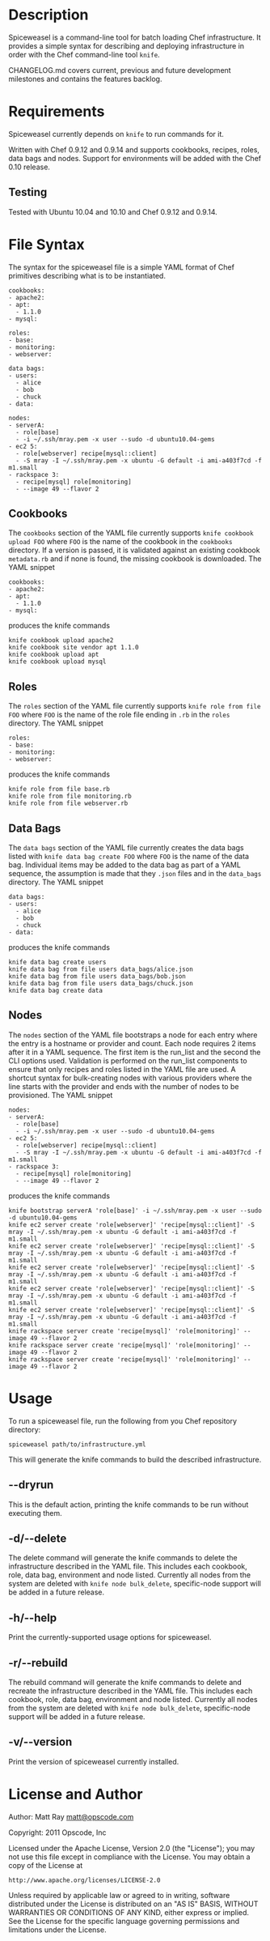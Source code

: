Description
===========
Spiceweasel is a command-line tool for batch loading Chef infrastructure. It provides a simple syntax for describing and deploying infrastructure in order with the Chef command-line tool `knife`.

CHANGELOG.md covers current, previous and future development milestones and contains the features backlog.

Requirements
============
Spiceweasel currently depends on `knife` to run commands for it.

Written with Chef 0.9.12 and 0.9.14 and supports cookbooks, recipes, roles, data bags and nodes. Support for environments will be added with the Chef 0.10 release.

Testing
-------
Tested with Ubuntu 10.04 and 10.10 and Chef 0.9.12 and 0.9.14.

File Syntax
===========
The syntax for the spiceweasel file is a simple YAML format of Chef primitives describing what is to be instantiated. 

    cookbooks:
    - apache2:
    - apt:
      - 1.1.0
    - mysql:

    roles:
    - base:
    - monitoring:
    - webserver:

    data bags:
    - users:
      - alice
      - bob
      - chuck
    - data:

    nodes:
    - serverA:
      - role[base]
      - -i ~/.ssh/mray.pem -x user --sudo -d ubuntu10.04-gems
    - ec2 5:
      - role[webserver] recipe[mysql::client]
      - -S mray -I ~/.ssh/mray.pem -x ubuntu -G default -i ami-a403f7cd -f m1.small
    - rackspace 3:
      - recipe[mysql] role[monitoring]
      - --image 49 --flavor 2

Cookbooks
---------
The `cookbooks` section of the YAML file currently supports `knife cookbook upload FOO` where `FOO` is the name of the cookbook in the `cookbooks` directory. If a version is passed, it is validated against an existing cookbook `metadata.rb` and if none is found, the missing cookbook is downloaded. The YAML snippet

    cookbooks:
    - apache2:
    - apt:
      - 1.1.0
    - mysql:

produces the knife commands

    knife cookbook upload apache2
    knife cookbook site vendor apt 1.1.0
    knife cookbook upload apt
    knife cookbook upload mysql

Roles
-----
The `roles` section of the YAML file currently supports `knife role from file FOO` where `FOO` is the name of the role file ending in `.rb` in the `roles` directory. The YAML snippet 

    roles:
    - base:
    - monitoring:
    - webserver:

produces the knife commands 

    knife role from file base.rb
    knife role from file monitoring.rb
    knife role from file webserver.rb

Data Bags
---------
The `data bags` section of the YAML file currently creates the data bags listed with `knife data bag create FOO` where `FOO` is the name of the data bag. Individual items may be added to the data bag as part of a YAML sequence, the assumption is made that they `.json` files and in the `data_bags` directory. The YAML snippet 

    data bags:
    - users:
      - alice
      - bob
      - chuck
    - data:

produces the knife commands 

    knife data bag create users
    knife data bag from file users data_bags/alice.json
    knife data bag from file users data_bags/bob.json
    knife data bag from file users data_bags/chuck.json
    knife data bag create data

Nodes
-----
The `nodes` section of the YAML file bootstraps a node for each entry where the entry is a hostname or provider and count. Each node requires 2 items after it in a YAML sequence. The first item is the run_list and the second the CLI options used. Validation is performed on the run_list components to ensure that only recipes and roles listed in the YAML file are used. A shortcut syntax for bulk-creating nodes with various providers where the line starts with the provider and ends with the number of nodes to be provisioned. The YAML snippet 

    nodes:
    - serverA:
      - role[base]
      - -i ~/.ssh/mray.pem -x user --sudo -d ubuntu10.04-gems
    - ec2 5:
      - role[webserver] recipe[mysql::client]
      - -S mray -I ~/.ssh/mray.pem -x ubuntu -G default -i ami-a403f7cd -f m1.small
    - rackspace 3:
      - recipe[mysql] role[monitoring]
      - --image 49 --flavor 2

produces the knife commands 

    knife bootstrap serverA 'role[base]' -i ~/.ssh/mray.pem -x user --sudo -d ubuntu10.04-gems
    knife ec2 server create 'role[webserver]' 'recipe[mysql::client]' -S mray -I ~/.ssh/mray.pem -x ubuntu -G default -i ami-a403f7cd -f m1.small
    knife ec2 server create 'role[webserver]' 'recipe[mysql::client]' -S mray -I ~/.ssh/mray.pem -x ubuntu -G default -i ami-a403f7cd -f m1.small
    knife ec2 server create 'role[webserver]' 'recipe[mysql::client]' -S mray -I ~/.ssh/mray.pem -x ubuntu -G default -i ami-a403f7cd -f m1.small
    knife ec2 server create 'role[webserver]' 'recipe[mysql::client]' -S mray -I ~/.ssh/mray.pem -x ubuntu -G default -i ami-a403f7cd -f m1.small
    knife ec2 server create 'role[webserver]' 'recipe[mysql::client]' -S mray -I ~/.ssh/mray.pem -x ubuntu -G default -i ami-a403f7cd -f m1.small
    knife rackspace server create 'recipe[mysql]' 'role[monitoring]' --image 49 --flavor 2
    knife rackspace server create 'recipe[mysql]' 'role[monitoring]' --image 49 --flavor 2
    knife rackspace server create 'recipe[mysql]' 'role[monitoring]' --image 49 --flavor 2

Usage
=====
To run a spiceweasel file, run the following from you Chef repository directory:

    spiceweasel path/to/infrastructure.yml

This will generate the knife commands to build the described infrastructure. 

--dryrun
--------
This is the default action, printing the knife commands to be run without executing them.

-d/--delete
-----------
The delete command will generate the knife commands to delete the infrastructure described in the YAML file. This includes each cookbook, role, data bag, environment and node listed. Currently all nodes from the system are deleted with `knife node bulk_delete`, specific-node support will be added in a future release.

-h/--help
---------
Print the currently-supported usage options for spiceweasel.

-r/--rebuild
---------
The rebuild command will generate the knife commands to delete and recreate the infrastructure described in the YAML file. This includes each cookbook, role, data bag, environment and node listed. Currently all nodes from the system are deleted with `knife node bulk_delete`, specific-node support will be added in a future release.

-v/--version
------------
Print the version of spiceweasel currently installed.

License and Author
==================
Author: Matt Ray <matt@opscode.com>

Copyright: 2011 Opscode, Inc

Licensed under the Apache License, Version 2.0 (the "License");
you may not use this file except in compliance with the License.
You may obtain a copy of the License at

    http://www.apache.org/licenses/LICENSE-2.0

Unless required by applicable law or agreed to in writing, software
distributed under the License is distributed on an "AS IS" BASIS,
WITHOUT WARRANTIES OR CONDITIONS OF ANY KIND, either express or implied.
See the License for the specific language governing permissions and
limitations under the License.
